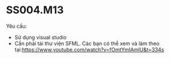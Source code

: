 # SS004.M13
Yêu cầu:
- Sử dụng visual studio
- Cần phải tải thư viện SFML. Các bạn có thể xem và làm theo tại:https://www.youtube.com/watch?v=fOmtYmIAmlU&t=334s
